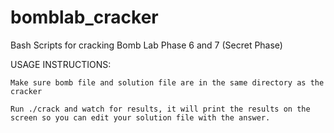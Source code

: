 # bomblab_cracker
Bash Scripts for cracking Bomb Lab Phase 6 and 7 (Secret Phase)


USAGE INSTRUCTIONS:

    Make sure bomb file and solution file are in the same directory as the cracker
    
    Run ./crack and watch for results, it will print the results on the screen so you can edit your solution file with the answer.

